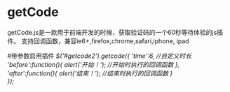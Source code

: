 # getCode
getCode.js是一款用于前端开发的时候，获取验证码的一个60秒等待体验的js插件。 支持回调函数，兼容ie6+,firefox,chrome,safari,iphone, ipad

#带参数启用插件
*$('#getcode2').getcode({*
  *'time':6, //自定义时长*
  *'before':function(){*
    *alert('开始！');	 //开始时执行的回调函数*
  *},*
  *'after':function(){*
    *alert('结束！');	 //结束时执行的回调函数*
  *}*					  
*});*
